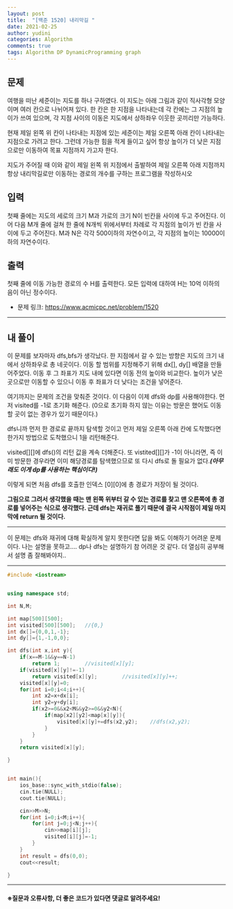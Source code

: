 ```yaml
---
layout: post
title:  "[백준 1520] 내리막길 "
date: 2021-02-25
author: yudini
categories: Algorithm
comments: true
tags: Algorithm DP DynamicProgramming graph
---
```


## 문제

여행을 떠난 세준이는 지도를 하나 구하였다. 이 지도는 아래 그림과 같이 직사각형 모양이며 여러 칸으로 나뉘어져 있다. 한 칸은 한 지점을 나타내는데 각 칸에는 그 지점의 높이가 쓰여 있으며, 각 지점 사이의 이동은 지도에서 상하좌우 이웃한 곳끼리만 가능하다.

현재 제일 왼쪽 위 칸이 나타내는 지점에 있는 세준이는 제일 오른쪽 아래 칸이 나타내는 지점으로 가려고 한다. 그런데 가능한 힘을 적게 들이고 싶어 항상 높이가 더 낮은 지점으로만 이동하여 목표 지점까지 가고자 한다.

지도가 주어질 때 이와 같이 제일 왼쪽 위 지점에서 출발하여 제일 오른쪽 아래 지점까지 항상 내리막길로만 이동하는 경로의 개수를 구하는 프로그램을 작성하시오

## 입력

첫째 줄에는 지도의 세로의 크기 M과 가로의 크기 N이 빈칸을 사이에 두고 주어진다. 이어 다음 M개 줄에 걸쳐 한 줄에 N개씩 위에서부터 차례로 각 지점의 높이가 빈 칸을 사이에 두고 주어진다. M과 N은 각각 500이하의 자연수이고, 각 지점의 높이는 10000이하의 자연수이다.

## 출력

첫째 줄에 이동 가능한 경로의 수 H를 출력한다. 모든 입력에 대하여 H는 10억 이하의 음이 아닌 정수이다.

* 문제 링크: <https://www.acmicpc.net/problem/1520>

<hr>

## 내 풀이

이 문제를 보자마자 dfs,bfs가 생각났다. 한 지점에서 갈 수 있는 방향은 지도의 크기 내에서 상하좌우로 총 네곳이다. 이동 할 범위를 지정해주기 위해 dx[], dy[] 배열을 만들어주었다. 이동 후 그 좌표가 지도 내에 있다면 이동 전의 높이와 비교한다. 높이가 낮은 곳으로만 이동할 수 있으니 이동 후 좌표가 더 낮다는 조건을 넣어준다. 

여기까지는 문제의 조건을 맞춰준 것이다. 이 다음이 이제 dfs와 dp를 사용해야한다. 먼저 visited를 -1로 초기화 해준다. (0으로 초기화 하지 않는 이유는 방문은 했어도 이동할 곳이 없는 경우가 있기 때문이다.) 

dfs니까 먼저 한 경로로 끝까지 탐색할 것이고 먼저 제일 오른쪽 아래 칸에 도착했다면 한가지 방법으로 도착했으니 1을 리턴해준다.

visited[][]에 dfs()의 리턴 값을 계속 더해준다. 또 vistited[][]가 -1이 아니라면, 즉 이미 방문한 경우라면 이미 해당경로를 탐색했으므로 또 다시 dfs로 돌 필요가 없다.***(아무래도 이게 dp를 사용하는 핵심이다!)***

이렇게 되면 처음 dfs를 호출한 인덱스 [0][0]에 총 경로가 저장이 될 것이다.
 

**그림으로 그려서 생각했을 때는 맨 왼쪽 위부터 갈 수 있는 경로를 찾고 맨 오른쪽에 총 경로를 넣어주는 식으로 생각했다. 근데 dfs는 재귀로 풀기 때문에 결국 시작점이 제일 마지막에 return 될 것이다.** 

<hr>

이 문제는 dfs와 재귀에 대해 확실하게 알지 못한다면 답을 봐도 이해하기 어려운 문제이다. 
나는 설명을 못하고.... dp나 dfs는 설명하기 참 어려운 것 같다. 더 열심히 공부해서 설명 좀 잘해봐야지..


<hr>

~~~C++
#include <iostream>                                             


using namespace std;

int N,M;

int map[500][500];
int visited[500][500];   //{0,}
int dx[]={0,0,1,-1};
int dy[]={1,-1,0,0};

int dfs(int x,int y){
    if(x==M-1&&y==N-1)
        return 1;        //visited[x][y];
    if(visited[x][y]!=-1)
        return visited[x][y];        //visited[x][y]++;
    visited[x][y]=0;
    for(int i=0;i<4;i++){
        int x2=x+dx[i];
        int y2=y+dy[i];
        if(x2>=0&&x2<M&&y2>=0&&y2<N){
            if(map[x2][y2]<map[x][y]){
                visited[x][y]+=dfs(x2,y2);    //dfs(x2,y2);
            }
        }
    }
    return visited[x][y];

}


int main(){
    ios_base::sync_with_stdio(false);
    cin.tie(NULL);
    cout.tie(NULL);

    cin>>M>>N;
    for(int i=0;i<M;i++){
        for(int j=0;j<N;j++){
            cin>>map[i][j];
            visited[i][j]=-1;
        }
    }
    int result = dfs(0,0);
    cout<<result;

}

~~~

<hr>

<h4>&#8251;질문과 오류사항, 더 좋은 코드가 있다면 댓글로 알려주세요!</h4>